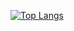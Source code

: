 [![Top Langs](https://github-readme-stats.vercel.app/api/top-langs/?username=BigLad23&hide=Shaderlab,HLSL,Hack&langs_count=8&layout=compact&hide_border=1&theme=dark&bg_color=0d1117)](https://github.com/anuraghazra/github-readme-stats)
